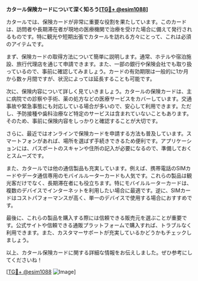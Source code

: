 **カタール保険カードについて深く知ろう[[TG💪+ @esim1088](https://t.me/s/esim1088)]**

カタールでは、保険カードが非常に重要な役割を果たしています。このカードは、訪問者や長期滞在者が現地の医療機関で治療を受けた場合に備えて発行されるものです。特に観光や短期出張でカタールを訪れる方々にとって、これは必須のアイテムです。

まず、保険カードの取得方法について簡単に説明します。通常、ホテルや宿泊施設、旅行代理店を通じて申請できます。また、一部の銀行や保険会社でも取り扱っているので、事前に確認してみましょう。カードの有効期限は一般的に1か月から数ヶ月間ですが、状況によっては延長することも可能です。

次に、保険内容について詳しく見ていきましょう。カタールの保険カードは、主に病院での診察や手術、薬の処方などの医療サービスをカバーしています。交通事故や緊急事態にも対応している場合が多いので、安心して利用できます。ただし、予防接種や歯科治療など特定のサービスは含まれていないこともあります。そのため、事前に保険内容をしっかりと確認することが大切です。

さらに、最近ではオンラインで保険カードを申請する方法も普及しています。スマートフォンがあれば、場所を選ばず手続きできるため便利です。アプリケーションには、パスポートのスキャンや住所の記入が必要になるので、準備しておくとスムーズです。

また、カタールでは他の通信製品も充実しています。例えば、携帯電話のSIMカードやデータ通信専用のモバイルルーターカードも人気です。これらの製品は観光客だけでなく、長期滞在者にも役立ちます。特にモバイルルーターカードは、複数のデバイスでインターネットを利用したい場合に最適です。逆に、SIMカードはコストパフォーマンスが高く、単一のデバイスで使用する場合におすすめです。

最後に、これらの製品を購入する際には信頼できる販売元を選ぶことが重要です。公式サイトや信頼できる通販プラットフォームで購入すれば、トラブルなく利用できます。また、カスタマーサポートが充実しているかどうかもチェックしましょう。

以上、カタール保険カードに関する詳細な情報をお伝えしました。ぜひ参考にしてくださいね！

[[TG💪+ @esim1088](https://t.me/s/esim1088) ![Image](https://i.postimg.cc/Y0z9fWf4/image.png)]